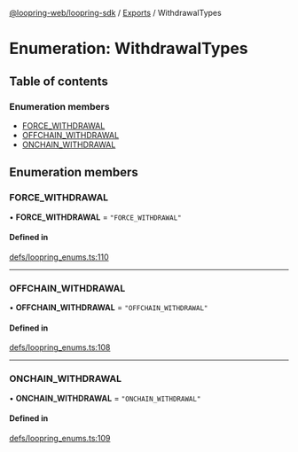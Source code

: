 [@loopring-web/loopring-sdk](../README.md) / [Exports](../modules.md) / WithdrawalTypes

# Enumeration: WithdrawalTypes

## Table of contents

### Enumeration members

- [FORCE\_WITHDRAWAL](WithdrawalTypes.md#force_withdrawal)
- [OFFCHAIN\_WITHDRAWAL](WithdrawalTypes.md#offchain_withdrawal)
- [ONCHAIN\_WITHDRAWAL](WithdrawalTypes.md#onchain_withdrawal)

## Enumeration members

### FORCE\_WITHDRAWAL

• **FORCE\_WITHDRAWAL** = `"FORCE_WITHDRAWAL"`

#### Defined in

[defs/loopring_enums.ts:110](https://github.com/Loopring/loopring_sdk/blob/24fdf4c/src/defs/loopring_enums.ts#L110)

___

### OFFCHAIN\_WITHDRAWAL

• **OFFCHAIN\_WITHDRAWAL** = `"OFFCHAIN_WITHDRAWAL"`

#### Defined in

[defs/loopring_enums.ts:108](https://github.com/Loopring/loopring_sdk/blob/24fdf4c/src/defs/loopring_enums.ts#L108)

___

### ONCHAIN\_WITHDRAWAL

• **ONCHAIN\_WITHDRAWAL** = `"ONCHAIN_WITHDRAWAL"`

#### Defined in

[defs/loopring_enums.ts:109](https://github.com/Loopring/loopring_sdk/blob/24fdf4c/src/defs/loopring_enums.ts#L109)
